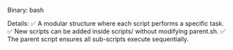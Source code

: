 Binary: bash

Details:
✅ A modular structure where each script performs a specific task.
✅ New scripts can be added inside scripts/ without modifying parent.sh.
✅ The parent script ensures all sub-scripts execute sequentially.
